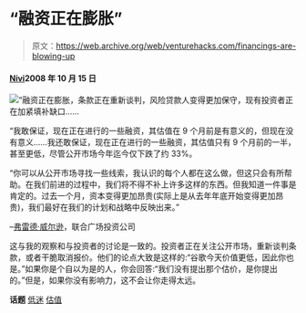 # “融资正在膨胀”

> 原文：<https://web.archive.org/web/venturehacks.com/financings-are-blowing-up>

#### [Nivi](/web/20221006050133/https://venturehacks.com/about)2008 年 10 月 15 日

[![](img/03a0ab9ed6bc6e2de82a9a1362b2fd87.png)](https://web.archive.org/web/20221006050133/http://www.avc.com/a_vc/2008/10/the-ying-and-ya.html)“融资正在膨胀，条款正在重新谈判，风险贷款人变得更加保守，现有投资者正在加紧填补缺口……

“我敢保证，现在正在进行的一些融资，其估值在 9 个月前是有意义的，但现在没有意义……我还敢保证，现在正在进行的一些融资，其估值只有 9 个月前的一半，甚至更低，尽管公开市场今年迄今仅下跌了约 33%。

“你可以从公开市场寻找一些线索，我认识的每个人都在这么做，但这只会有所帮助。在我们前进的过程中，我们将不得不补上许多这样的东西。但我知道一件事是肯定的。过去一个月，资本变得更加昂贵(实际上是从去年年底开始变得更加昂贵)，我们最好在我们的计划和战略中反映出来。”

–[弗雷德·威尔逊](https://web.archive.org/web/20221006050133/http://www.avc.com/a_vc/2008/10/the-ying-and-ya.html)，联合广场投资公司

这与我的观察和与投资者的讨论是一致的。投资者正在关注公开市场，重新谈判条款，或者干脆取消报价。他们的论点大致是这样的:“谷歌今天价值更低，因此你也是。”如果你是个自以为是的人，你会回答:“我们没有提出那个估价，是你提出的。”但是，如果你没有影响力，这不会让你走得太远。

**话题** [低迷](https://web.archive.org/web/20221006050133/https://venturehacks.com/topics/downturn) [估值](https://web.archive.org/web/20221006050133/https://venturehacks.com/topics/valuation)